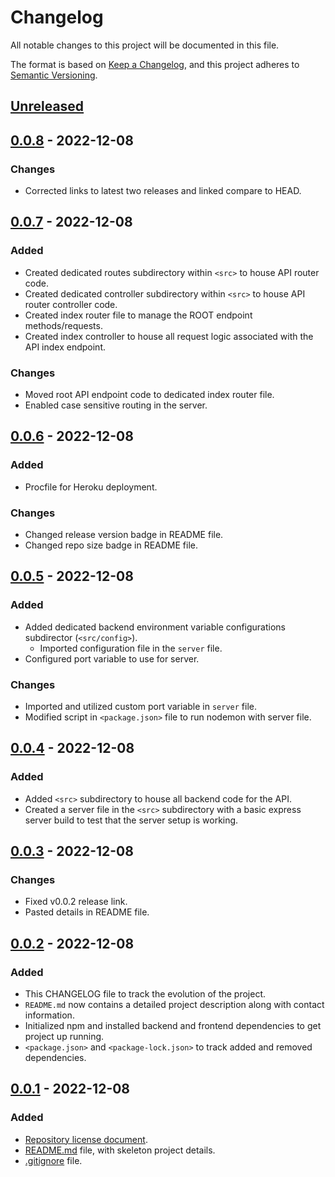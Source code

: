 # Changelog

All notable changes to this project will be documented in this file.

The format is based on [Keep a Changelog](https://keepachangelog.com/en/1.0.0/),
and this project adheres to [Semantic Versioning](https://semver.org/spec/v2.0.0.html).

## [Unreleased]

## [0.0.8] - 2022-12-08

### Changes

- Corrected links to latest two releases and linked compare to HEAD.

## [0.0.7] - 2022-12-08

### Added

- Created dedicated routes subdirectory within `<src>` to house API router code.
- Created dedicated controller subdirectory within `<src>` to house API router controller code.
- Created index router file to manage the ROOT endpoint methods/requests.
- Created index controller to house all request logic associated with the API index endpoint.

### Changes

- Moved root API endpoint code to dedicated index router file.
- Enabled case sensitive routing in the server.

## [0.0.6] - 2022-12-08

### Added

- Procfile for Heroku deployment.

### Changes

- Changed release version badge in README file.
- Changed repo size badge in README file.

## [0.0.5] - 2022-12-08

### Added

- Added dedicated backend environment variable configurations subdirector (`<src/config>`).
  - Imported configuration file in the `server` file.
- Configured port variable to use for server.

### Changes

- Imported and utilized custom port variable in `server` file.
- Modified script in `<package.json>` file to run nodemon with server file.

## [0.0.4] - 2022-12-08

### Added

- Added `<src>` subdirectory to house all backend code for the API.
- Created a server file in the `<src>` subdirectory with a basic express server build to test that the server setup is working.

## [0.0.3] - 2022-12-08

### Changes

- Fixed v0.0.2 release link.
- Pasted details in README file.

## [0.0.2] - 2022-12-08

### Added

- This CHANGELOG file to track the evolution of the project.
- `README.md` now contains a detailed project description along with contact information.
- Initialized npm and installed backend and frontend dependencies to get project up running.
- `<package.json>` and `<package-lock.json>` to track added and removed dependencies.

## [0.0.1] - 2022-12-08

### Added

- [Repository license document](https://github.com/ogre2/findDining/blob/main/LICENSE).
- [README.md](https://github.com/ogre2/findDining/blob/main/README.md) file, with skeleton project details.
- [.gitignore](https://github.com/ogre2/findDining/blob/main/.gitignore) file.

[Unreleased]: https://github.com/ogre2/findDining/compare/v0.0.8...HEAD
[0.0.8]: https://github.com/ogre2/findDining/compare/v0.0.8...v0.0.7
[0.0.7]: https://github.com/ogre2/findDining/compare/v0.0.7...v0.0.6
[0.0.6]: https://github.com/ogre2/findDining/compare/v0.0.6...v0.0.5
[0.0.5]: https://github.com/ogre2/findDining/compare/v0.0.5...v0.0.4
[0.0.4]: https://github.com/ogre2/findDining/compare/v0.0.4...v0.0.3
[0.0.3]: https://github.com/ogre2/findDining/compare/v0.0.3...v0.0.2
[0.0.2]: https://github.com/ogre2/findDining/compare/v0.0.2...v0.0.1
[0.0.1]: https://github.com/ogre2/findDining/releases/tag/v0.0.1
